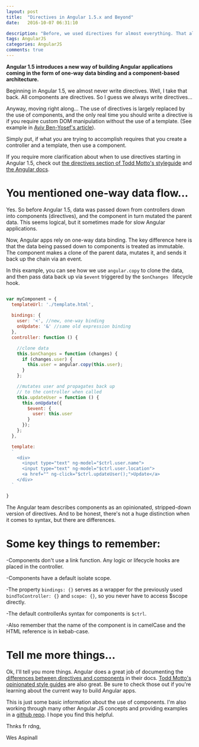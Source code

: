 ```yaml
---
layout: post
title:  "Directives in Angular 1.5.x and Beyond"
date:   2016-10-07 06:31:10

description: "Before, we used directives for almost everything. That all changes in Angular 1.5 and 2."
tags: AngularJS
categories: AngularJS
comments: true
---
```


**Angular 1.5 introduces a new way of building Angular applications coming in the form of one-way data binding and a component-based architecture.**

Beginning in Angular 1.5, we almost never write directives. Well, I take that back. All components are directives. So I guess we always write directives...

Anyway, moving right along...
The use of directives is largely replaced by the use of components, and the only real time you should write a directive is if you require custom DOM manipulation without the use of a template. (See example in
[Aviv Ben-Yosef's article](http://www.codelord.net/2016/09/06/angular-interview-question-deep-dive-implement-ng-click/)).

Simply put, if what you are trying to accomplish requires that you create a controller and a template, then use a component.

If you require more clarification about when to use directives starting in Angular 1.5, check out [the directives section of Todd Motto's styleguide](https://github.com/toddmotto/angular-styleguide/blob/master/README.md#directives) and [ the Angular docs](https://docs.angularjs.org/guide/component).

# You mentioned one-way data flow...

Yes. So before Angular 1.5, data was passed down from controllers down into components (directives), and the component in turn mutated the parent data. This seems logical, but it sometimes made for slow Angular applications.

Now, Angular apps rely on one-way data binding. The key difference here is that the data being passed down to components is treated as immutable. The component makes a clone of the parent data, mutates it, and sends it back up the chain via an event.

In this example, you can see how we use ```angular.copy``` to clone the data, and then pass data back up via ```$event``` triggered by the ```$onChanges ``` lifecycle hook.

```javascript

var myComponent = {
  templateUrl: './template.html',
  
  bindings: {
    user: '<', //new, one-way binding
    onUpdate: '&' //same old expression binding
  },
  controller: function () {

    //clone data
    this.$onChanges = function (changes) {
      if (changes.user) {
        this.user = angular.copy(this.user);
      }
    };

    //mutates user and propagates back up
    // to the controller when called
    this.updateUser = function () {
      this.onUpdate({
        $event: {
          user: this.user
        }
      });
    };
  },

  template: 
  `
    <div>
      <input type="text" ng-model="$ctrl.user.name">
      <input type="text" ng-model="$ctrl.user.location">
      <a href="" ng-click="$ctrl.updateUser();">Update</a>
    </div>
  `

}

```
The Angular team describes components as an opinionated, stripped-down version of directives. And to be honest, there's not a huge distinction when it comes to syntax, but there are differences.

# Some key things to remember:


-Components don't use a link function. Any logic or lifecycle hooks are placed in the controller. 

-Components have a default isolate scope.

-The property ```bindings: {}``` serves as a wrapper for the previously used ```bindToController: {}``` and ```scope: {}```, so you never have to access $scope directly.

-The default controllerAs syntax for components is ```$ctrl```.

-Also remember that the name of the component is in camelCase and the HTML reference is in kebab-case.

# Tell me more things...

Ok, I'll tell you more things. Angular does a great job of documenting the [differences between directives and components](https://docs.angularjs.org/guide/component) in their docs. [Todd Motto's opinionated style guides](https://github.com/toddmotto/angular-styleguide/blob/master/README.md) are also great. Be sure to check those out if you're learning about the current way to build Angular apps.

This is just some basic information about the use of components. I'm also working through many other Angular JS concepts and providing examples in a [github repo](https://github.com/wesaspinall/ng-koans). I hope you find this helpful.

Thnks fr rdng,

Wes Aspinall



